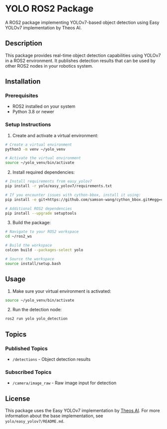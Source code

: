 # YOLO ROS2 Package

A ROS2 package implementing YOLOv7-based object detection using Easy YOLOv7 implementation by Theos AI.

## Description

This package provides real-time object detection capabilities using YOLOv7 in a ROS2 environment. It publishes detection results that can be used by other ROS2 nodes in your robotics system.

## Installation

### Prerequisites
- ROS2 installed on your system
- Python 3.8 or newer

### Setup Instructions

1. Create and activate a virtual environment:
```bash
# Create a virtual environment
python3 -m venv ~/yolo_venv

# Activate the virtual environment
source ~/yolo_venv/bin/activate
```

2. Install required dependencies:
```bash
# Install requirements from easy_yolov7
pip install -r yolo/easy_yolov7/requirements.txt

# If you encounter issues with cython-bbox, install it using:
pip install -e git+https://github.com/samson-wang/cython_bbox.git#egg=cython-bbox

# Additional ROS2 dependencies
pip install --upgrade setuptools
```

3. Build the package:
```bash
# Navigate to your ROS2 workspace
cd ~/ros2_ws

# Build the workspace
colcon build --packages-select yolo

# Source the workspace
source install/setup.bash
```

## Usage

1. Make sure your virtual environment is activated:
```bash
source ~/yolo_venv/bin/activate
```

2. Run the detection node:
```bash
ros2 run yolo yolo_detection
```

## Topics

### Published Topics
- `/detections` - Object detection results

### Subscribed Topics
- `/camera/image_raw` - Raw image input for detection

## License

This package uses the Easy YOLOv7 implementation by [Theos AI](https://theos.ai). For more information about the base implementation, see `yolo/easy_yolov7/README.md`.
